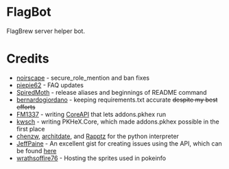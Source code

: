 # FlagBot
FlagBrew server helper bot.

# Credits
- [noirscape](https://github.com/noirscape) - secure_role_mention and ban fixes
- [piepie62](https://github.com/piepie62) - FAQ updates
- [SpiredMoth](https://github.com/SpiredMoth) - release aliases and beginnings of README command
- [bernardogiordano](https://github.com/bernardogiordano) - keeping requirements.txt accurate ~~despite my best efforts~~
- [FM1337](https://github.com/FM1337) - writing [CoreAPI](https://github.com/FlagBrew/CoreAPI) that lets addons.pkhex run
- [kwsch](https://github.com/kwsch) - writing PKHeX.Core, which made addons.pkhex possible in the first place
- [chenzw](https://github.com/chenzw), [architdate](https://github.com/architdate), and [Rapptz](https://github.com/Rapptz) for the python interpreter
- [JeffPaine](https://github.com/JeffPaine) - An excellent gist for creating issues using the API, which can be found [here](https://gist.github.com/JeffPaine/3145490)
- [wrathsoffire76](https://github.com/wrathsoffire76) - Hosting the sprites used in pokeinfo